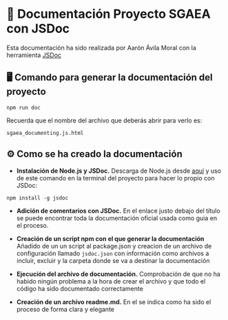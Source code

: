 # 📄 Documentación Proyecto SGAEA con JSDoc
Esta documentación ha sido realizada por Aarón Ávila Moral con la herramienta [JSDoc](https://jsdoc.app/)

## 🖥️ Comando para generar la documentación del proyecto
```
npm run doc
```
Recuerda que el nombre del archivo que deberás abrir para verlo es: 
```
sgaea_documenting.js.html
```

## ⚙️ Como se ha creado la documentación
* **Instalación de Node.js y JSDoc.** Descarga de Node.js desde [aquí](https://nodejs.org/es) y uso de este comando en la terminal del proyecto para hacer lo propio con JSDoc:
```
npm install -g jsdoc
```

* **Adición de comentarios con JSDoc.** En el enlace justo debajo del título se puede encontrar toda la documentación oficial usada como guia en el proceso.

* **Creación de un script npm con el que generar la documentación** Añadido de un un script al package.json y creacion de un archivo de configuración llamado `jsdoc.json` con información como archivos a incluir, excluir y la carpeta donde se va a destinar la documentación

* **Ejecución del archivo de documentación.** Comprobación de que no ha habido ningún problema a la hora de crear el archivo y que todo el código ha sido documentado correctamente

* **Creación de un archivo readme.md.** En el se indica como ha sido el proceso de forma clara y elegante
